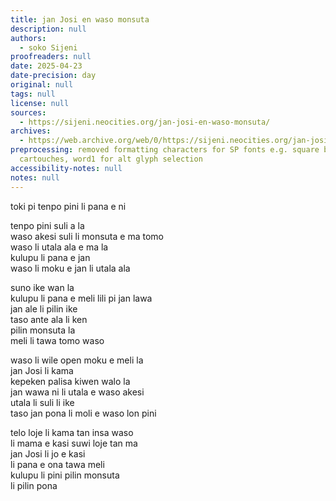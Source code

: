 ```yaml
---
title: jan Josi en waso monsuta
description: null
authors:
  - soko Sijeni
proofreaders: null
date: 2025-04-23
date-precision: day
original: null
tags: null
license: null
sources:
  - https://sijeni.neocities.org/jan-josi-en-waso-monsuta/
archives:
  - https://web.archive.org/web/0/https://sijeni.neocities.org/jan-josi-en-waso-monsuta/
preprocessing: removed formatting characters for SP fonts e.g. square brackets for
  cartouches, word1 for alt glyph selection
accessibility-notes: null
notes: null
---
```


toki pi tenpo pini li pana e ni

tenpo pini suli a la  
waso akesi suli li monsuta e ma tomo  
waso li utala ala e ma la  
kulupu li pana e jan  
waso li moku e jan li utala ala

suno ike wan la  
kulupu li pana e meli lili pi jan lawa  
jan ale li pilin ike  
taso ante ala li ken  
pilin monsuta la  
meli li tawa tomo waso

waso li wile open moku e meli la  
jan Josi li kama  
kepeken palisa kiwen walo la  
jan wawa ni li utala e waso akesi  
utala li suli li ike  
taso jan pona li moli e waso lon pini

telo loje li kama tan insa waso  
li mama e kasi suwi loje tan ma  
jan Josi li jo e kasi  
li pana e ona tawa meli  
kulupu li pini pilin monsuta  
li pilin pona